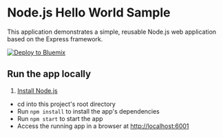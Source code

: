 # Node.js Hello World Sample

This application demonstrates a simple, reusable Node.js web application based on the Express framework.

[![Deploy to Bluemix](https://bluemix.net/deploy/button.png)](https://bluemix.net/deploy?repository=https://github.com/IBM-Bluemix/nodejs-helloworld)

## Run the app locally

1. [Install Node.js][]
+ cd into this project's root directory
+ Run `npm install` to install the app's dependencies
+ Run `npm start` to start the app
+ Access the running app in a browser at <http://localhost:6001>

[Install Node.js]: https://nodejs.org/en/download/
"# cscmaroc10" 
